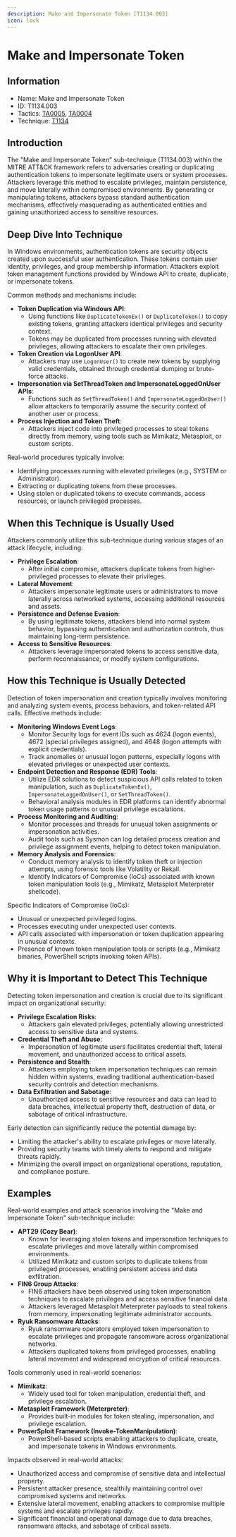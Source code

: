 ```yaml
---
description: Make and Impersonate Token [T1134.003]
icon: lock
---
```


# Make and Impersonate Token

## Information

* Name: Make and Impersonate Token
* ID: T1134.003
* Tactics: [TA0005](../../ta0005/), [TA0004](../)
* Technique: [T1134](./)

## Introduction

The "Make and Impersonate Token" sub-technique (T1134.003) within the MITRE ATT\&CK framework refers to adversaries creating or duplicating authentication tokens to impersonate legitimate users or system processes. Attackers leverage this method to escalate privileges, maintain persistence, and move laterally within compromised environments. By generating or manipulating tokens, attackers bypass standard authentication mechanisms, effectively masquerading as authenticated entities and gaining unauthorized access to sensitive resources.

## Deep Dive Into Technique

In Windows environments, authentication tokens are security objects created upon successful user authentication. These tokens contain user identity, privileges, and group membership information. Attackers exploit token management functions provided by Windows API to create, duplicate, or impersonate tokens.

Common methods and mechanisms include:

* **Token Duplication via Windows API**:
  * Using functions like `DuplicateTokenEx()` or `DuplicateToken()` to copy existing tokens, granting attackers identical privileges and security context.
  * Tokens may be duplicated from processes running with elevated privileges, allowing attackers to escalate their own privileges.
* **Token Creation via LogonUser API**:
  * Attackers may use `LogonUser()` to create new tokens by supplying valid credentials, obtained through credential dumping or brute-force attacks.
* **Impersonation via SetThreadToken and ImpersonateLoggedOnUser APIs**:
  * Functions such as `SetThreadToken()` and `ImpersonateLoggedOnUser()` allow attackers to temporarily assume the security context of another user or process.
* **Process Injection and Token Theft**:
  * Attackers inject code into privileged processes to steal tokens directly from memory, using tools such as Mimikatz, Metasploit, or custom scripts.

Real-world procedures typically involve:

* Identifying processes running with elevated privileges (e.g., SYSTEM or Administrator).
* Extracting or duplicating tokens from these processes.
* Using stolen or duplicated tokens to execute commands, access resources, or launch privileged processes.

## When this Technique is Usually Used

Attackers commonly utilize this sub-technique during various stages of an attack lifecycle, including:

* **Privilege Escalation**:
  * After initial compromise, attackers duplicate tokens from higher-privileged processes to elevate their privileges.
* **Lateral Movement**:
  * Attackers impersonate legitimate users or administrators to move laterally across networked systems, accessing additional resources and assets.
* **Persistence and Defense Evasion**:
  * By using legitimate tokens, attackers blend into normal system behavior, bypassing authentication and authorization controls, thus maintaining long-term persistence.
* **Access to Sensitive Resources**:
  * Attackers leverage impersonated tokens to access sensitive data, perform reconnaissance, or modify system configurations.

## How this Technique is Usually Detected

Detection of token impersonation and creation typically involves monitoring and analyzing system events, process behaviors, and token-related API calls. Effective methods include:

* **Monitoring Windows Event Logs**:
  * Monitor Security logs for event IDs such as 4624 (logon events), 4672 (special privileges assigned), and 4648 (logon attempts with explicit credentials).
  * Track anomalies or unusual logon patterns, especially logons with elevated privileges or unexpected user contexts.
* **Endpoint Detection and Response (EDR) Tools**:
  * Utilize EDR solutions to detect suspicious API calls related to token manipulation, such as `DuplicateTokenEx()`, `ImpersonateLoggedOnUser()`, or `SetThreadToken()`.
  * Behavioral analysis modules in EDR platforms can identify abnormal token usage patterns or unusual privilege escalations.
* **Process Monitoring and Auditing**:
  * Monitor processes and threads for unusual token assignments or impersonation activities.
  * Audit tools such as Sysmon can log detailed process creation and privilege assignment events, helping to detect token manipulation.
* **Memory Analysis and Forensics**:
  * Conduct memory analysis to identify token theft or injection attempts, using forensic tools like Volatility or Rekall.
  * Identify Indicators of Compromise (IoCs) associated with known token manipulation tools (e.g., Mimikatz, Metasploit Meterpreter shellcode).

Specific Indicators of Compromise (IoCs):

* Unusual or unexpected privileged logins.
* Processes executing under unexpected user contexts.
* API calls associated with impersonation or token duplication appearing in unusual contexts.
* Presence of known token manipulation tools or scripts (e.g., Mimikatz binaries, PowerShell scripts invoking token APIs).

## Why it is Important to Detect This Technique

Detecting token impersonation and creation is crucial due to its significant impact on organizational security:

* **Privilege Escalation Risks**:
  * Attackers gain elevated privileges, potentially allowing unrestricted access to sensitive data and systems.
* **Credential Theft and Abuse**:
  * Impersonation of legitimate users facilitates credential theft, lateral movement, and unauthorized access to critical assets.
* **Persistence and Stealth**:
  * Attackers employing token impersonation techniques can remain hidden within systems, evading traditional authentication-based security controls and detection mechanisms.
* **Data Exfiltration and Sabotage**:
  * Unauthorized access to sensitive resources and data can lead to data breaches, intellectual property theft, destruction of data, or sabotage of critical infrastructure.

Early detection can significantly reduce the potential damage by:

* Limiting the attacker's ability to escalate privileges or move laterally.
* Providing security teams with timely alerts to respond and mitigate threats rapidly.
* Minimizing the overall impact on organizational operations, reputation, and compliance posture.

## Examples

Real-world examples and attack scenarios involving the "Make and Impersonate Token" sub-technique include:

* **APT29 (Cozy Bear)**:
  * Known for leveraging stolen tokens and impersonation techniques to escalate privileges and move laterally within compromised environments.
  * Utilized Mimikatz and custom scripts to duplicate tokens from privileged processes, enabling persistent access and data exfiltration.
* **FIN6 Group Attacks**:
  * FIN6 attackers have been observed using token impersonation techniques to escalate privileges and access sensitive financial data.
  * Attackers leveraged Metasploit Meterpreter payloads to steal tokens from memory, impersonating legitimate administrator accounts.
* **Ryuk Ransomware Attacks**:
  * Ryuk ransomware operators employed token impersonation to escalate privileges and propagate ransomware across organizational networks.
  * Attackers duplicated tokens from privileged processes, enabling lateral movement and widespread encryption of critical resources.

Tools commonly used in real-world scenarios:

* **Mimikatz**:
  * Widely used tool for token manipulation, credential theft, and privilege escalation.
* **Metasploit Framework (Meterpreter)**:
  * Provides built-in modules for token stealing, impersonation, and privilege escalation.
* **PowerSploit Framework (Invoke-TokenManipulation)**:
  * PowerShell-based scripts enabling attackers to duplicate, create, and impersonate tokens in Windows environments.

Impacts observed in real-world attacks:

* Unauthorized access and compromise of sensitive data and intellectual property.
* Persistent attacker presence, stealthily maintaining control over compromised systems and networks.
* Extensive lateral movement, enabling attackers to compromise multiple systems and escalate privileges rapidly.
* Significant financial and operational damage due to data breaches, ransomware attacks, and sabotage of critical assets.
